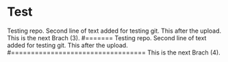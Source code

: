 # Test
Testing repo.
Second line of text added for testing git.
This after the upload.
This is the next Brach (3).
#=======
Testing repo.
Second line of text added for testing git.
This after the upload.
#==================================
This is the next Brach (4).